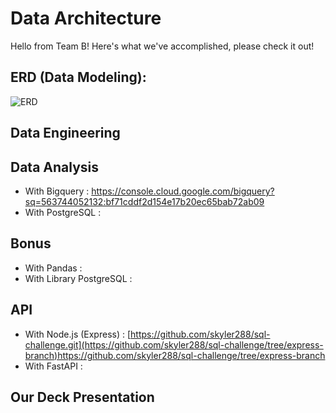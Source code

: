 # Data Architecture
Hello from Team B! Here's what we've accomplished, please check it out!

## ERD (Data Modeling):
![ERD](https://github.com/skyler288/sql-challenge/blob/main/ERD.png)

## Data Engineering

## Data Analysis
* With Bigquery : https://console.cloud.google.com/bigquery?sq=563744052132:bf71cddf2d154e17b20ec65bab72ab09 
* With PostgreSQL :

## Bonus
* With Pandas : 
* With Library PostgreSQL :

## API
* With Node.js (Express) : [https://github.com/skyler288/sql-challenge.git](https://github.com/skyler288/sql-challenge/tree/express-branch)https://github.com/skyler288/sql-challenge/tree/express-branch
* With FastAPI :


## Our Deck Presentation

